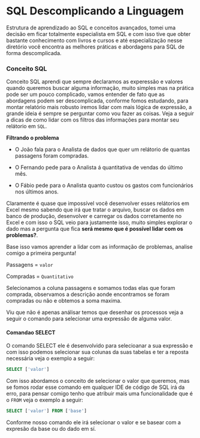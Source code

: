 # SQL Descomplicando a Linguagem

Estrutura de aprendizado ao SQL e conceitos avançados, tomei uma decisão em ficar totalmente especialista em SQL e com isso tive que obter bastante conhecimento com livros e cursos e até especialização nesse diretório você encontra as melhores práticas e abordagens para SQL de forma descomplicada.



### Conceito SQL 
Conceito SQL aprendi que sempre declaramos as experessão e valores quando queremos buscar alguma informação, muito simples mas na prática pode ser um pouco complicado, vamos entender de fato que as abordagens podem ser descomplicada, conforme fomos estudando, para montar relatório mais robusto iremos lidar com mais lógica de expressão, a grande ideia é sempre se perguntar como vou fazer as coisas. Veja a seguir a dicas de como lidar com os filtros das informações para montar seu relátorio em ``SQL``.

**Filtrando o problema**

- O João fala para o Analista de dados que quer um relátorio de quantas passagens foram compradas.

- O Fernando pede para o Analista á quantitativa de vendas do último mês.

- O Fábio pede para o Analista quanto custou os gastos com funcionários nos últimos anos.



Claramente é quase que impossível você desenvolver esses relátorios em Excel mesmo sabendo que irá que tratar o arquivo, buscar os dados em banco de produção, desenvolver e carregar os dados corretamente no Excel e com isso o SQL veio para justamente isso, muito simples explorar o dado mas a pergunta que fica **será mesmo que é possível lidar com os problemas?**.

Base isso vamos aprender a lidar com as informação de problemas, analise comigo a primeira pergunta!

Passagens = ``valor``

Compradas = ``Quantitativo`` 

Selecionamos a coluna passagens e somamos todas elas que foram comprada, observamos a descrição aonde encontramos se foram compradas ou não e obtemos a soma maxima.

Viu que não é apenas análisar temos que desenhar os processos veja a seguir o comando para selecionar uma expressão de alguma valor.



#### Comandao SELECT 
O comando SELECT ele é desenvolvido para selecioanar a sua expressão e com isso podemos selecionar sua colunas da suas tabelas e ter a reposta necessária veja o exemplo a seguir:

```sql
SELECT ['valor'] 
```
Com isso abordamos o conceito de selecionar o valor que queremos, mas se fomos rodar esse comando em qualquer IDE de código de SQL irá da erro, para pensar comigo tenho que atribuir mais uma funcionalidade que é o `FROM` veja o exemplo a seguir:

```sql
SELECT ['valor'] FROM ['base']
```
Conforme nosso comando ele irá selecionar o valor e se basear com a expresão da base ou do dado em sí.
